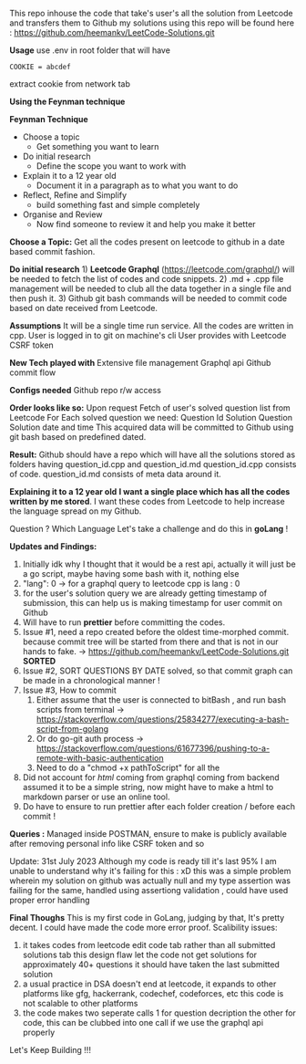 This repo inhouse the code that take's user's all the solution from Leetcode and transfers them to Github
my solutions using this repo will be found here : https://github.com/heemankv/LeetCode-Solutions.git


**Usage**
use .env in root folder that will have 
```
COOKIE = abcdef
```
extract cookie from network tab


**Using the Feynman technique**

**Feynman Technique**
- Choose a topic 
	- Get something you want to learn
- Do initial research 
	- Define the scope you want to work with
- Explain it to a 12 year old
	- Document it in a paragraph as to what you want to do
- Reflect, Refine and Simplify 
	- build something fast and simple completely
- Organise and Review
	- Now find someone to review it and help you make it better 

**Choose a Topic:** 
	Get all the codes present on leetcode to github in a date based commit fashion.

**Do initial research** 
	1) **Leetcode Graphql** (https://leetcode.com/graphql/) will be needed to fetch the list of codes and code snippets.
	2) .md + .cpp file management will be needed to club all the data together in a single file and then push it. 
	3) Github git bash commands will be needed to commit code based on date received from Leetcode.

**Assumptions**
It will be a single time run service.
All the codes are written in cpp.
User is logged in to git on machine's cli 
User provides with Leetcode CSRF token


**New Tech played with**
	Extensive file management 
	Graphql api
	Github commit flow 

**Configs needed** 
Github repo r/w access

**Order looks like so:**
	Upon request
		Fetch of user's solved question list from Leetcode 
		For Each solved question we need:
			Question Id
			Solution 
			Question 
			Solution date and time
		This acquired data will be committed to Github using git bash based on  predefined dated. 

**Result:**
Github should have a repo which will have all the solutions stored as folders having  question_id.cpp and question_id.md
	question_id.cpp consists of code.
	question_id.md consists of meta data around it.


**Explaining it to a 12 year old**
**I want a single place which has all the codes written by me stored**.
I want these codes from Leetcode to help increase the language spread on my Github.


Question ? 
Which Language 
Let's take a challenge and do this in **goLang** !


**Updates and Findings:** 
1) Initially idk why I thought that it would be a rest api,  actually it will just be a go script, maybe having some bash with it, nothing else
2) "lang": 0 -> for a graphql query to leetcode cpp is lang : 0
3) for the user's solution query we are already getting timestamp of submission, this can help us is making timestamp for user commit on Github
4) Will have to run **prettier** before committing the codes.
5) Issue #1, need a repo created before the oldest time-morphed commit. because commit tree will be started from there and that is not in our hands to fake. -> https://github.com/heemankv/LeetCode-Solutions.git **SORTED**
6) Issue #2, SORT QUESTIONS BY DATE solved, so that commit graph can be made in a chronological manner !
7) Issue #3, How to commit
	1) Either assume that the user is connected to bitBash , and run bash scripts from terminal ->  https://stackoverflow.com/questions/25834277/executing-a-bash-script-from-golang
	2) Or do go-git auth process  -> https://stackoverflow.com/questions/61677396/pushing-to-a-remote-with-basic-authentication
	3) Need to do a "chmod +x pathToScript" for all the 
8) Did not account for *html* coming from graphql coming from backend assumed it to be a simple string, now might have to make a html to markdown parser or use an online tool. 
9) Do have to ensure to run prettier after each folder creation / before each commit !

**Queries :** 
Managed inside POSTMAN,
ensure to make is publicly available after removing personal info like CSRF token and so


Update: 31st July 2023
Although my code is ready till it's last 95% I am unable to understand why it's failing for this :
xD this was a simple problem wherein my solution on github was actually null and my type assertion was failing for the same, handled using assertiong validation , could have used proper error handling

**Final Thoughs** 
This is my first code in GoLang, judging by that, It's pretty decent.
I could have made the code more error proof.
Scalibility issues:
  1) it takes codes from leetcode edit code tab rather than all submitted solutions tab
    this design flaw let the code not get solutions for approximately 40+ questions
    it should have taken the last submitted solution
  2) a usual practice in DSA doesn't end at leetcode, it expands to other platforms like gfg, hackerrank, codechef, codeforces, etc
    this code is not scalable to other platforms
  3) the code makes two seperate calls 1 for question decription the other for code, this can be clubbed into one call if we use the graphql api properly



Let's Keep Building !!!
